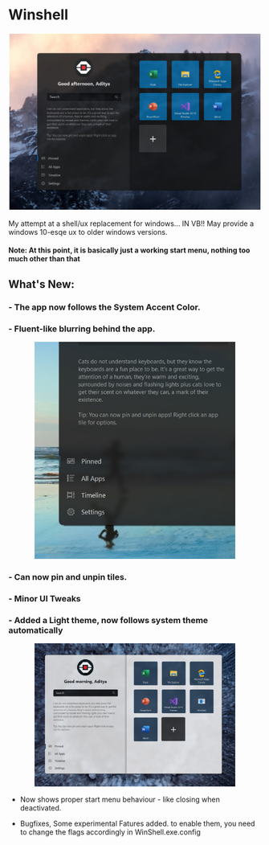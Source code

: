 # Winshell

<p align="center">
  <img src="WinShell/Resources/dark.jpg" width="900">
</p>

My attempt at a shell/ux replacement for windows... IN VB!!
May provide a windows 10-esqe ux to older windows versions.

#### Note: At this point, it is basically just a working start menu, nothing too much other than that

## What's New:

###  - The app now follows the System Accent Color.
###  - Fluent-like blurring behind the app.  
<p align="center">
  <img src="WinShell/Resources/blur.jpg" width="400">
</p>

###  - Can now pin and unpin tiles.
###  - Minor UI Tweaks
###  - Added a Light theme, now follows system theme automatically
<p align="center">
  <img src="WinShell/Resources/light.jpg" width="400">
</p>

 - Now shows proper start menu behaviour - like closing when deactivated.

 - Bugfixes, 
Some experimental Fatures added. to enable them, you need to change the flags accordingly in WinShell.exe.config
